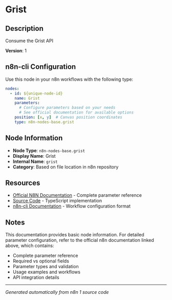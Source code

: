 # Grist

## Description

Consume the Grist API

**Version**: 1

## n8n-cli Configuration

Use this node in your n8n workflows with the following type:

```yaml
nodes:
  - id: ${unique-node-id}
    name: Grist
    parameters:
      # Configure parameters based on your needs
      # See official documentation for available options
    position: [x, y]  # Canvas position coordinates
    type: n8n-nodes-base.grist
```

## Node Information

- **Node Type**: `n8n-nodes-base.grist`
- **Display Name**: Grist
- **Internal Name**: `grist`
- **Category**: Based on file location in n8n repository

## Resources

- [Official N8N Documentation](https://docs.n8n.io/integrations/builtin/app-nodes/n8n-nodes-base.grist/) - Complete parameter reference
- [Source Code](https://github.com/n8n-io/n8n/blob/master/packages/nodes-base/nodes/Grist/Grist.node.ts) - TypeScript implementation
- [n8n-cli Documentation](https://github.com/edenreich/n8n-cli) - Workflow configuration format

## Notes

This documentation provides basic node information. For detailed parameter configuration, 
refer to the official n8n documentation linked above, which contains:

- Complete parameter reference
- Required vs optional fields
- Parameter types and validation
- Usage examples and workflows
- API integration details

---
*Generated automatically from n8n 1 source code*
